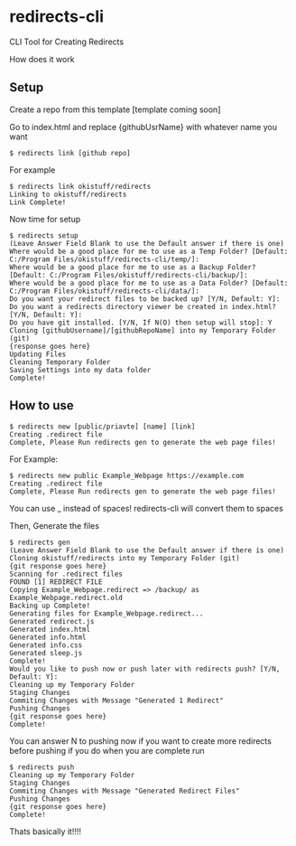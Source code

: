 # redirects-cli
CLI Tool for Creating Redirects

How does it work

## Setup

Create a repo from this template
[template coming soon]

Go to index.html and replace {githubUsrName} with whatever name you want

```
$ redirects link [github repo]
```

For example
```
$ redirects link okistuff/redirects
Linking to okistuff/redirects
Link Complete!
```

Now time for setup
```
$ redirects setup
(Leave Answer Field Blank to use the Default answer if there is one)
Where would be a good place for me to use as a Temp Folder? [Default: C:/Program Files/okistuff/redirects-cli/temp/]: 
Where would be a good place for me to use as a Backup Folder? [Default: C:/Program Files/okistuff/redirects-cli/backup/]:
Where would be a good place for me to use as a Data Folder? [Default: C:/Program Files/okistuff/redirects-cli/data/]:
Do you want your redirect files to be backed up? [Y/N, Default: Y]:
Do you want a redirects directory viewer be created in index.html? [Y/N, Default: Y]:
Do you have git installed. [Y/N, If N(O) then setup will stop]: Y
Cloning [githubUsername]/[githubRepoName] into my Temporary Folder (git)
{response goes here}
Updating Files
Cleaning Temporary Folder
Saving Settings into my data folder
Complete!
```

## How to use

```
$ redirects new [public/priavte] [name] [link]
Creating .redirect file
Complete, Please Run redirects gen to generate the web page files!
```

For Example:

```
$ redirects new public Example_Webpage https://example.com
Creating .redirect file
Complete, Please Run redirects gen to generate the web page files!
```

You can use _ instead of spaces! redirects-cli will convert them to spaces

Then, Generate the files

```
$ redirects gen
(Leave Answer Field Blank to use the Default answer if there is one)
Cloning okistuff/redirects into my Temporary Folder (git)
{git response goes here}
Scanning for .redirect files
FOUND [1] REDIRECT FILE
Copying Example_Webpage.redirect => /backup/ as Example_Webpage.redirect.old
Backing up Complete!
Generating files for Example_Webpage.redirect...
Generated redirect.js
Generated index.html
Generated info.html
Generated info.css
Generated sleep.js
Complete!
Would you like to push now or push later with redirects push? [Y/N, Default: Y]:
Cleaning up my Temporary Folder
Staging Changes
Commiting Changes with Message "Generated 1 Redirect"
Pushing Changes
{git response goes here}
Complete!
```

You can answer N to pushing now if you want to create more redirects before pushing
if you do when you are complete run
```
$ redirects push
Cleaning up my Temporary Folder
Staging Changes
Commiting Changes with Message "Generated Redirect Files"
Pushing Changes
{git response goes here}
Complete!
```


Thats basically it!!!!
